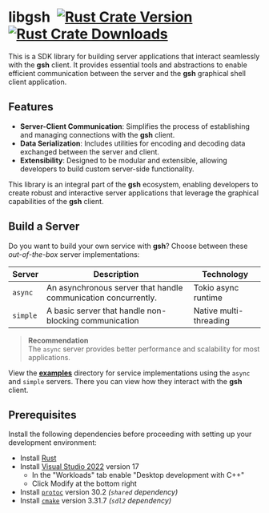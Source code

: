 # libgsh&nbsp; <a href="https://crates.io/crates/libgsh"><img src="https://img.shields.io/crates/v/libgsh?color=df00a0&label=libgsh&style=flat-square" alt="Rust Crate Version"></a> <a href="https://crates.io/crates/libgsh"><img src="https://img.shields.io/crates/d/libgsh?color=6b0&label=libgsh%20dls&style=flat-square" alt="Rust Crate Downloads"></a>

This is a SDK library for building server applications that interact seamlessly with the **gsh** client.
It provides essential tools and abstractions to enable efficient communication between the server and the **gsh** graphical shell client application.

## Features

- **Server-Client Communication**: Simplifies the process of establishing and managing connections with the **gsh** client.
- **Data Serialization**: Includes utilities for encoding and decoding data exchanged between the server and client.
- **Extensibility**: Designed to be modular and extensible, allowing developers to build custom server-side functionality.

This library is an integral part of the **gsh** ecosystem, enabling developers to create robust and interactive server applications that leverage the graphical capabilities of the **gsh** client.

## Build a Server

Do you want to build your own service with **gsh**?
Choose between these *out-of-the-box* server implementations:

| Server   | Description                                                    | Technology             |
| -------- | -------------------------------------------------------------- | ---------------------- |
| `async`  | An asynchronous server that handle communication concurrently. | Tokio async runtime    |
| `simple` | A basic server that handle non-blocking communication          | Native multi-threading |

> **Recommendation**\
> The `async` server provides better performance and scalability for most applications.

View the [**examples**](../examples/) directory for service implementations using the `async` and `simple` servers.
There you can view how they interact with the **gsh** client.

## Prerequisites

Install the following dependencies before proceeding with setting up your development environment:

- Install [Rust](https://www.rust-lang.org/tools/install)
- Install [Visual Studio 2022](https://visualstudio.microsoft.com/downloads/) version 17
  - In the "Workloads" tab enable "Desktop development with C++"
  - Click Modify at the bottom right
- Install [`protoc`](https://github.com/protocolbuffers/protobuf/releases/) version 30.2 *(`shared` dependency)*
- Install [`cmake`](https://cmake.org/download/) version 3.31.7 *(`sdl2` dependency)*
